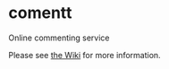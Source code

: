 # comentt
Online commenting service

Please see [the Wiki](https://github.com/RaglandCodes/comentt/wiki/Blog-2023) for more information.
